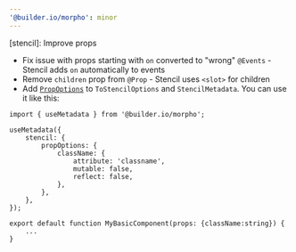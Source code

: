 ```yaml
---
'@builder.io/morpho': minor
---
```


[stencil]: Improve props

- Fix issue with props starting with `on` converted to "wrong" `@Events` - Stencil adds `on` automatically to events
- Remove `children` prop from `@Prop` - Stencil uses `<slot>` for children
- Add [`PropOptions`](https://stenciljs.com/docs/properties#prop-options) to `ToStencilOptions` and `StencilMetadata`. You can use it like this:

```tsx
import { useMetadata } from '@builder.io/morpho';

useMetadata({
    stencil: {
        propOptions: {
            className: {
                attribute: 'classname',
                mutable: false,
                reflect: false,
            },
        },
    },
});

export default function MyBasicComponent(props: {className:string}) {
    ...
}
```
